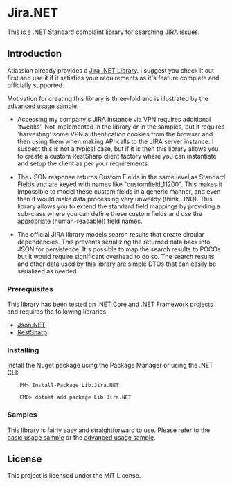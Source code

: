 # Jira.NET
This is a .NET Standard complaint library for searching JIRA issues. 

## Introduction
Atlassian already provides a [Jira .NET Library]. I suggest you check it out first and use it if it satisfies your requirements as it's feature complete and officially supported.

Motivation for creating this library is three-fold and is illustrated by the [advanced usage sample]:

* Accessing my company's JIRA instance via VPN requires additional 'tweaks'. Not implemented in the library or in the samples, but it requires 'harvesting' some VPN authentication cookies from the browser and then using them when making API calls to the JIRA server instance. I suspect this is not a typical case, but if it is then this library allows you to create a custom RestSharp client factory where you can instantiate and setup the client as per your requirements.

* The JSON response returns Custom Fields in the same level as Standard Fields and are keyed with names like "customfield_11200". This makes it impossible to model these custom fields in a generic manner, and even then it would make data processing very unweildy (think LINQ). This library allows you to extend the standard field mappings by providing a sub-class where you can define these custom fields and use the appropriate (human-readable!) field names.
  
* The official JIRA library models search results that create circular dependencies. This prevents serializing the returned data back into JSON for persistence. It's possible to map the search results to POCOs but it would require significant overhead to do so. The search results and other data used by this library are simple DTOs that can easily be serialized as needed.


### Prerequisites
This library has been tested on .NET Core and .NET Framework projects and requires the following libraries:

* [Json.NET] 
* [RestSharp].

### Installing
Install the Nuget package using the Package Manager or using the .NET CLI:
```
    PM> Install-Package Lib.Jira.NET
```	
```
    CMD> dotnet add package Lib.Jira.NET
```

### Samples
This library is fairly easy and straightforward to use. Please refer to the [basic usage sample] or the [advanced usage sample].

## License
This project is licensed under the MIT License.


[Jira .NET Library]: https://bitbucket.org/farmas/atlassian.net-sdk/src/master/docs/change-history.md
[advanced usage sample]: https://github.com/markcordova/Jira.NET/blob/master/Samples/Jira.NET.Sample.AdvancedUsage/Program.cs

[basic usage sample]:https://github.com/markcordova/Jira.NET/blob/master/Samples/Jira.NET.Sample.BasicUsage/Program.cs
[Json.NET]: https://www.newtonsoft.com/json
[RestSharp]: https://restsharp.dev/